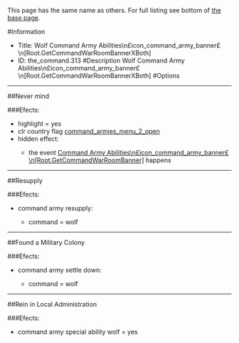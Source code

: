 This page has the same name as others. For full listing see bottom of [the base page](wolf_command_army_abilities_npsicon_command_army_bannerps_n_root_getcommandwarroombannerxboth.md).

#Information
 - Title: Wolf Command Army Abilities\n£icon_command_army_banner£\n[Root.GetCommandWarRoomBannerXBoth]
 - ID: the_command.313
#Description
Wolf Command Army Abilities\n£icon_command_army_banner£\n[Root.GetCommandWarRoomBannerXBoth]
#Options

___
##Never mind

###Efects:<ul><li>highlight = yes</li><li>clr country flag [command_armies_menu_2_open](../flags/command_armies_menu_2_open.md)</li><li>hidden effect:</li><ul><li>the event [Command Army Abilities\n£icon_command_army_banner£\n[Root.GetCommandWarRoomBanner]](../events/command_army_abilities_npsicon_command_army_bannerps_n_root_getcommandwarroombanner.md) happens</li></ul></ul>

___
##Resupply

###Efects:<ul><li>command army resupply:</li><ul><li>command = wolf</li></ul></ul>

___
##Found a Military Colony

###Efects:<ul><li>command army settle down:</li><ul><li>command = wolf</li></ul></ul>

___
##Rein in Local Administration

###Efects:<ul><li>command army special ability wolf = yes</li></ul>
